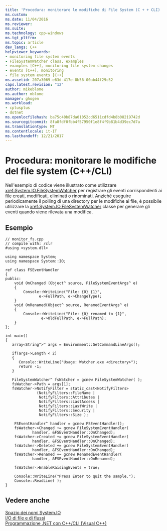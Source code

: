 ```yaml
---
title: 'Procedura: monitorare le modifiche di File System (C + + CLI) | Documenti Microsoft'
ms.custom: 
ms.date: 11/04/2016
ms.reviewer: 
ms.suite: 
ms.technology: cpp-windows
ms.tgt_pltfrm: 
ms.topic: article
dev_langs: C++
helpviewer_keywords:
- monitoring file system events
- FileSystemWatcher class, examples
- examples [C++], monitoring file system changes
- events [C++], monitoring
- file system events [C++]
ms.assetid: 207a3069-e63d-417e-8b56-00ab44f29c52
caps.latest.revision: "12"
author: mikeblome
ms.author: mblome
manager: ghogen
ms.workload:
- cplusplus
- dotnet
ms.openlocfilehash: ba75c40b87da01052cd6511cdfd4b8b08219742d
ms.sourcegitcommit: 8fa8fdf0fbb4f57950f1e8f4f9b81b4d39ec7d7a
ms.translationtype: MT
ms.contentlocale: it-IT
ms.lasthandoff: 12/21/2017
---
```

# <a name="how-to-monitor-file-system-changes-ccli"></a>Procedura: monitorare le modifiche del file system (C++/CLI)
Nell'esempio di codice viene illustrato come utilizzare <xref:System.IO.FileSystemWatcher> per registrare gli eventi corrispondenti ai file creati, modificati, eliminati o rinominati. Anziché eseguire periodicamente il polling di una directory per le modifiche ai file, è possibile utilizzare la <xref:System.IO.FileSystemWatcher> classe per generare gli eventi quando viene rilevata una modifica.  
  
## <a name="example"></a>Esempio  
  
```  
// monitor_fs.cpp  
// compile with: /clr  
#using <system.dll>  
  
using namespace System;  
using namespace System::IO;  
  
ref class FSEventHandler  
{  
public:  
    void OnChanged (Object^ source, FileSystemEventArgs^ e)  
    {  
        Console::WriteLine("File: {0} {1}",   
               e->FullPath, e->ChangeType);  
    }  
    void OnRenamed(Object^ source, RenamedEventArgs^ e)  
    {  
        Console::WriteLine("File: {0} renamed to {1}",   
                e->OldFullPath, e->FullPath);  
    }  
};  
  
int main()  
{  
   array<String^>^ args = Environment::GetCommandLineArgs();  
  
   if(args->Length < 2)  
   {  
      Console::WriteLine("Usage: Watcher.exe <directory>");  
      return -1;  
   }  
  
   FileSystemWatcher^ fsWatcher = gcnew FileSystemWatcher( );  
   fsWatcher->Path = args[1];  
   fsWatcher->NotifyFilter = static_cast<NotifyFilters>   
              (NotifyFilters::FileName |   
               NotifyFilters::Attributes |   
               NotifyFilters::LastAccess |   
               NotifyFilters::LastWrite |   
               NotifyFilters::Security |   
               NotifyFilters::Size );  
  
    FSEventHandler^ handler = gcnew FSEventHandler();   
    fsWatcher->Changed += gcnew FileSystemEventHandler(   
            handler, &FSEventHandler::OnChanged);  
    fsWatcher->Created += gcnew FileSystemEventHandler(   
            handler, &FSEventHandler::OnChanged);  
    fsWatcher->Deleted += gcnew FileSystemEventHandler(   
            handler, &FSEventHandler::OnChanged);  
    fsWatcher->Renamed += gcnew RenamedEventHandler(   
            handler, &FSEventHandler::OnRenamed);  
  
    fsWatcher->EnableRaisingEvents = true;  
  
    Console::WriteLine("Press Enter to quit the sample.");  
    Console::ReadLine( );  
}  
```  
  
## <a name="see-also"></a>Vedere anche  
 [Spazio dei nomi System.IO](https://msdn.microsoft.com/en-us/library/system.io.aspx)   
 [I/O di file e di flussi](http://msdn.microsoft.com/Library/4f4a33a9-66b7-4cd7-a285-4ad3e4276cd2)   
 [Programmazione .NET con C++/CLI (Visual C++)](../dotnet/dotnet-programming-with-cpp-cli-visual-cpp.md)